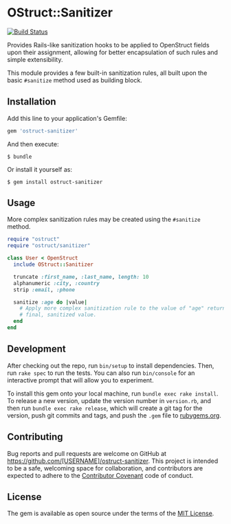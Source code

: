# OStruct::Sanitizer

[![Build Status](https://travis-ci.org/powerhome/ostruct-sanitizer.svg?branch=master)](https://travis-ci.org/powerhome/ostruct-sanitizer)

Provides Rails-like sanitization hooks to be applied to OpenStruct fields upon their assignment, allowing for better encapsulation of such rules and simple extensibility.

This module provides a few built-in sanitization rules, all built upon the basic `#sanitize` method used as building block.

## Installation

Add this line to your application's Gemfile:

```ruby
gem 'ostruct-sanitizer'
```

And then execute:

    $ bundle

Or install it yourself as:

    $ gem install ostruct-sanitizer

## Usage

More complex sanitization rules may be created using the `#sanitize` method.

```ruby
require "ostruct"
require "ostruct/sanitizer"

class User < OpenStruct
  include OStruct::Sanitizer

  truncate :first_name, :last_name, length: 10
  alphanumeric :city, :country
  strip :email, :phone

  sanitize :age do |value|
    # Apply more complex sanitization rule to the value of "age" returning the
    # final, sanitized value.
  end
end
```

## Development

After checking out the repo, run `bin/setup` to install dependencies. Then, run `rake spec` to run the tests. You can also run `bin/console` for an interactive prompt that will allow you to experiment.

To install this gem onto your local machine, run `bundle exec rake install`. To release a new version, update the version number in `version.rb`, and then run `bundle exec rake release`, which will create a git tag for the version, push git commits and tags, and push the `.gem` file to [rubygems.org](https://rubygems.org).

## Contributing

Bug reports and pull requests are welcome on GitHub at https://github.com/[USERNAME]/ostruct-sanitizer. This project is intended to be a safe, welcoming space for collaboration, and contributors are expected to adhere to the [Contributor Covenant](http://contributor-covenant.org) code of conduct.


## License

The gem is available as open source under the terms of the [MIT License](http://opensource.org/licenses/MIT).
